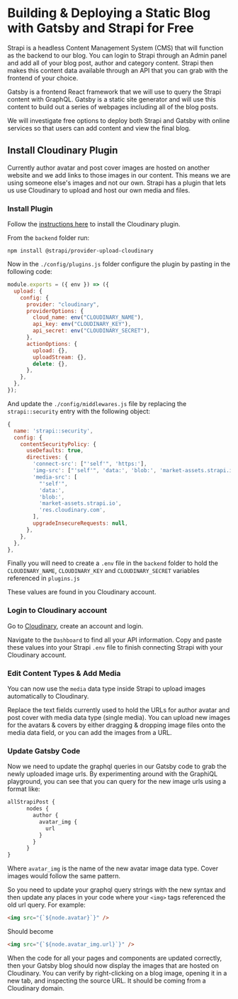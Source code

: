 # Building & Deploying a Static Blog with Gatsby and Strapi for Free

Strapi is a headless Content Management System (CMS) that will function as the backend to our blog. You can login to Strapi through an Admin panel and add all of your blog post, author and category content. Strapi then makes this content data available through an API that you can grab with the frontend of your choice.

Gatsby is a frontend React framework that we will use to query the Strapi content with GraphQL. Gatsby is a static site generator and will use this content to build out a series of webpages including all of the blog posts.

We will investigate free options to deploy both Strapi and Gatsby with online services so that users can add content and view the final blog.

## Install Cloudinary Plugin

Currently author avatar and post cover images are hosted on another website and we add links to those images in our content. This means we are using someone else's images and not our own. Strapi has a plugin that lets us use Cloudinary to upload and host our own media and files.

### Install Plugin

Follow the [instructions here](https://market.strapi.io/providers/@strapi-provider-upload-cloudinary) to install the Cloudinary plugin.

From the `backend` folder run:

```text
npm install @strapi/provider-upload-cloudinary
```

Now in the `./config/plugins.js` folder configure the plugin by pasting in the following code:

```js
module.exports = ({ env }) => ({
  upload: {
    config: {
      provider: "cloudinary",
      providerOptions: {
        cloud_name: env("CLOUDINARY_NAME"),
        api_key: env("CLOUDINARY_KEY"),
        api_secret: env("CLOUDINARY_SECRET"),
      },
      actionOptions: {
        upload: {},
        uploadStream: {},
        delete: {},
      },
    },
  },
});
```

And update the `./config/middlewares.js` file by replacing the `strapi::security` entry with the following object:

```js
{
  name: 'strapi::security',
  config: {
    contentSecurityPolicy: {
      useDefaults: true,
      directives: {
        'connect-src': ["'self'", 'https:'],
        'img-src': ["'self'", 'data:', 'blob:', 'market-assets.strapi.io', 'res.cloudinary.com'],
        'media-src': [
          "'self'",
          'data:',
          'blob:',
          'market-assets.strapi.io',
          'res.cloudinary.com',
        ],
        upgradeInsecureRequests: null,
      },
    },
  },
},
```

Finally you will need to create a `.env` file in the `backend` folder to hold the `CLOUDINARY_NAME`, `CLOUDINARY_KEY` and `CLOUDINARY_SECRET` variables referenced in `plugins.js`

These values are found in you Cloudinary account.

### Login to Cloudinary account

Go to [Cloudinary](https://cloudinary.com/), create an account and login.

Navigate to the `Dashboard` to find all your API information. Copy and paste these values into your Strapi `.env` file to finish connecting Strapi with your Cloudinary account.

### Edit Content Types & Add Media

You can now use the `media` data type inside Strapi to upload images automatically to Cloudinary.

Replace the text fields currently used to hold the URLs for author avatar and post cover with media data type (single media). You can upload new images for the avatars & covers by either dragging & dropping image files onto the media data field, or you can add the images from a URL.

### Update Gatsby Code

Now we need to update the graphql queries in our Gatsby code to grab the newly uploaded image urls. By experimenting around with the GraphiQL playground, you can see that you can query for the new image urls using a format like:

```js
allStrapiPost {
      nodes {
        author {
          avatar_img {
            url
          }
        }
      }
}
```

Where `avatar_img` is the name of the new avatar image data type. Cover images would follow the same pattern.

So you need to update your graphql query strings with the new syntax and then update any places in your code where your `<img>` tags referenced the old url query. For example:

```html
<img src="{`${node.avatar}`}" />
```

Should become

```html
<img src="{`${node.avatar_img.url}`}" />
```

When the code for all your pages and components are updated correctly, then your Gatsby blog should now display the images that are hosted on Cloudinary. You can verify by right-clicking on a blog image, opening it in a new tab, and inspecting the source URL. It should be coming from a Cloudinary domain.
